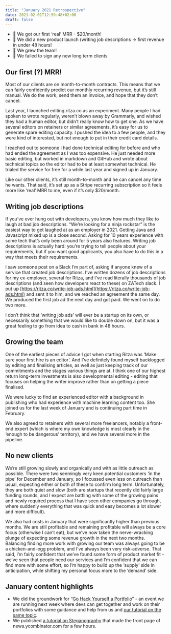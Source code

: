 ```yaml
---
title: "January 2021 Retrospective"
date: 2021-02-01T12:59:48+02:00
draft: false
---
```


* 🎉 We got our first ‘real’ MRR - $20/month!
* 🎉 We did a new product launch (writing job descriptions -> first revenue in under 48 hours!
* 🎉 We grew the team!
* 🐌 We failed to sign any new long term clients

## Our first (?) MRR!

Most of our clients are on month-to-month contracts. This means that we can fairly confidently predict our monthly recurring revenue, but it’s still manual. We do the work, send them an invoice, and hope that they don’t cancel.

Last year, I launched editing.ritza.co as an experiment. Many people I had spoken to wrote regularly, weren’t blown away by Grammarly, and wished they had a human editor, but didn’t really know how to get one. As we have several editors on retainers or similar agreements, it’s easy for us to generate spare editing capacity. I pushed the idea to a few people, and they were kind of interested, but not enough to put in their credit card details.

I reached out to someone I had done technical editing for before and who had ended the agreement as I was too expensive. He just needed more basic editing, but worked in markdown and GitHub and wrote about technical topics so the editor had to be at least somewhat technical. He trialed the service for free for a while last year and signed up in January.

Like our other clients, it’s still month-to-month and he can cancel any time he wants. That said, it’s set up as a Stripe recurring subscription so it feels more like ‘real’ MRR to me, even if it’s only $20/month.

## Writing job descriptions

If you’ve ever hung out with developers, you know how much they like to laugh at bad job descriptions. “We’re looking for a ninja rockstar” is the easiest way to get laughed at as an employer in 2021. Getting Java and Javascript mixed up is a close second. Asking for 10 years experience with some tech that’s only been around for 5 years also features. Writing job descriptions is actually hard: you’re trying to tell people about your requirements, but if you want good applicants, you also have to do this in a way that meets their requirements.

I saw someone post on a Slack I’m part of, asking if anyone knew of a service that created job descriptions. I’ve written dozens of job descriptions for my ex-employer, several for Ritza, and I’ve read literally thousands of job descriptions (and seen how developers react to these) on ZATech slack. I put up [https://ritza.co/write-job-ads.html](https://ritza.co/write-job-ads.html) and sent it to him, and we reached an agreement the same day. We produced the first job ad the next day and got paid. We went on to do two more. 

I don’t think that ‘writing job ads’ will ever be a startup on its own, or necessarily something that we would like to double down on, but it was a great feeling to go from idea to cash in bank in 48 hours.

## Growing the team

One of the earliest pieces of advice I got when starting Ritza was ‘Make sure your first hire is an editor’. And I’ve definitely found myself backlogged by editing and finalising articles, as well as just keeping track of our commitments and the stages various things are at. I think one of our highest return long-term investments is also developmental editing - editing that focuses on helping the writer improve rather than on getting a piece finalised.

We were lucky to find an experienced editor with a background in publishing who had experience with machine learning content too. She joined us for the last week of January and is continuing part time in February. 

We also agreed to retainers with several more freelancers, notably a front-end expert (which is where my own knowledge is most clearly in the ‘enough to be dangerous’ territory), and we have several more in the pipeline.

## No new clients

We’re still growing slowly and organically and with as little outreach as possible. There were two seemingly very keen potential customers ‘in the pipe’ for December and January, so I focussed even less on outreach than usual, expecting either or both of these to confirm long term. Unfortunately, they are both quiet and slow (both are startups that recently did fairly large funding rounds, and I expect are battling with some of the growing pains and newly required process that I have seen other companies go through, where suddenly everything that was quick and easy becomes a lot slower and more difficult). 

We also had costs in January that were significantly higher than previous months. We are still profitable and remaining profitable will always be a core focus (otherwise I can’t eat), but we’ve now taken the nerve-wracking plunge of expecting some revenue growth in the next two months. Balancing finding more work with growing our team was always going to be a chicken-and-egg problem, and I’ve always been very risk-adverse. That said, I’m fairly confident that we’ve found some form of product market fit - we’ve seen that people need our services and I’m confident that we can find more with some effort, so I’m happy to build up the ‘supply’ side in anticipation, while shifting my personal focus more to the ‘demand’ side.

## January content highlights

* We did the groundwork for “[Go Hack Yourself a Portfolio](https://www.meetup.com/fedsa-community/events/275838885/)” - an event we are running next week where devs can get together and work on their portfolios with some guidance and help from us and [our tutorial on the same topic](https://codecapsules.io/docs/hosting-a-front-end-building-and-deploying-your-portfolio-to-code-capsules/).
* We published [a tutorial on Steganography](http://docs.repl.it/tutorials/13-steganography) that made the front page of news.ycombinator.com for a few hours.

